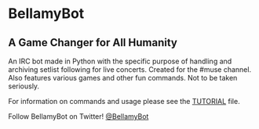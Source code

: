 # BellamyBot
## A Game Changer for All Humanity
An IRC bot made in Python with the specific purpose of handling and archiving setlist following for live concerts. Created for the #muse channel.
Also features various games and other fun commands. Not to be taken seriously.

For information on commands and usage please see the [TUTORIAL](TUTORIAL) file. 

Follow BellamyBot on Twitter! [@BellamyBot](https://twitter.com/bellamybot)

